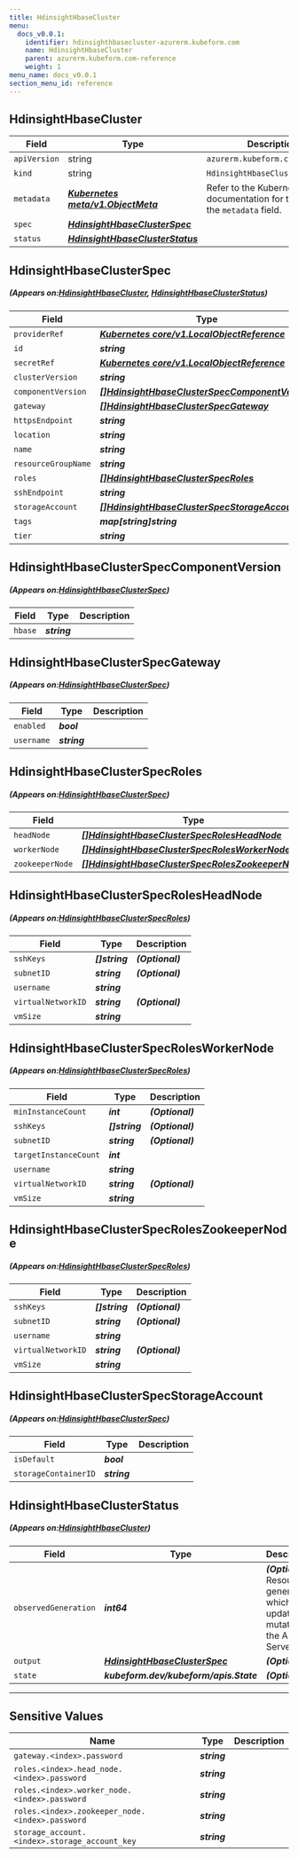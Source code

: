 ```yaml
---
title: HdinsightHbaseCluster
menu:
  docs_v0.0.1:
    identifier: hdinsighthbasecluster-azurerm.kubeform.com
    name: HdinsightHbaseCluster
    parent: azurerm.kubeform.com-reference
    weight: 1
menu_name: docs_v0.0.1
section_menu_id: reference
---
```


## HdinsightHbaseCluster
| Field | Type | Description |
| ------ | ----- | ----------- |
| `apiVersion` | string | `azurerm.kubeform.com/v1alpha1` |
|    `kind` | string | `HdinsightHbaseCluster` |
| `metadata` | ***[Kubernetes meta/v1.ObjectMeta](https://kubernetes.io/docs/reference/generated/kubernetes-api/v1.13/#objectmeta-v1-meta)***|Refer to the Kubernetes API documentation for the fields of the `metadata` field.|
| `spec` | ***[HdinsightHbaseClusterSpec](#HdinsightHbaseClusterSpec)***||
| `status` | ***[HdinsightHbaseClusterStatus](#HdinsightHbaseClusterStatus)***||
## HdinsightHbaseClusterSpec
##### (Appears on:[HdinsightHbaseCluster](#HdinsightHbaseCluster), [HdinsightHbaseClusterStatus](#HdinsightHbaseClusterStatus))
| Field | Type | Description |
| ------ | ----- | ----------- |
| `providerRef` | ***[Kubernetes core/v1.LocalObjectReference](https://kubernetes.io/docs/reference/generated/kubernetes-api/v1.13/#localobjectreference-v1-core)***||
| `id` | ***string***||
| `secretRef` | ***[Kubernetes core/v1.LocalObjectReference](https://kubernetes.io/docs/reference/generated/kubernetes-api/v1.13/#localobjectreference-v1-core)***||
| `clusterVersion` | ***string***||
| `componentVersion` | ***[[]HdinsightHbaseClusterSpecComponentVersion](#HdinsightHbaseClusterSpecComponentVersion)***||
| `gateway` | ***[[]HdinsightHbaseClusterSpecGateway](#HdinsightHbaseClusterSpecGateway)***||
| `httpsEndpoint` | ***string***| ***(Optional)*** |
| `location` | ***string***||
| `name` | ***string***||
| `resourceGroupName` | ***string***||
| `roles` | ***[[]HdinsightHbaseClusterSpecRoles](#HdinsightHbaseClusterSpecRoles)***||
| `sshEndpoint` | ***string***| ***(Optional)*** |
| `storageAccount` | ***[[]HdinsightHbaseClusterSpecStorageAccount](#HdinsightHbaseClusterSpecStorageAccount)***||
| `tags` | ***map[string]string***| ***(Optional)*** |
| `tier` | ***string***||
## HdinsightHbaseClusterSpecComponentVersion
##### (Appears on:[HdinsightHbaseClusterSpec](#HdinsightHbaseClusterSpec))
| Field | Type | Description |
| ------ | ----- | ----------- |
| `hbase` | ***string***||
## HdinsightHbaseClusterSpecGateway
##### (Appears on:[HdinsightHbaseClusterSpec](#HdinsightHbaseClusterSpec))
| Field | Type | Description |
| ------ | ----- | ----------- |
| `enabled` | ***bool***||
| `username` | ***string***||
## HdinsightHbaseClusterSpecRoles
##### (Appears on:[HdinsightHbaseClusterSpec](#HdinsightHbaseClusterSpec))
| Field | Type | Description |
| ------ | ----- | ----------- |
| `headNode` | ***[[]HdinsightHbaseClusterSpecRolesHeadNode](#HdinsightHbaseClusterSpecRolesHeadNode)***||
| `workerNode` | ***[[]HdinsightHbaseClusterSpecRolesWorkerNode](#HdinsightHbaseClusterSpecRolesWorkerNode)***||
| `zookeeperNode` | ***[[]HdinsightHbaseClusterSpecRolesZookeeperNode](#HdinsightHbaseClusterSpecRolesZookeeperNode)***||
## HdinsightHbaseClusterSpecRolesHeadNode
##### (Appears on:[HdinsightHbaseClusterSpecRoles](#HdinsightHbaseClusterSpecRoles))
| Field | Type | Description |
| ------ | ----- | ----------- |
| `sshKeys` | ***[]string***| ***(Optional)*** |
| `subnetID` | ***string***| ***(Optional)*** |
| `username` | ***string***||
| `virtualNetworkID` | ***string***| ***(Optional)*** |
| `vmSize` | ***string***||
## HdinsightHbaseClusterSpecRolesWorkerNode
##### (Appears on:[HdinsightHbaseClusterSpecRoles](#HdinsightHbaseClusterSpecRoles))
| Field | Type | Description |
| ------ | ----- | ----------- |
| `minInstanceCount` | ***int***| ***(Optional)*** |
| `sshKeys` | ***[]string***| ***(Optional)*** |
| `subnetID` | ***string***| ***(Optional)*** |
| `targetInstanceCount` | ***int***||
| `username` | ***string***||
| `virtualNetworkID` | ***string***| ***(Optional)*** |
| `vmSize` | ***string***||
## HdinsightHbaseClusterSpecRolesZookeeperNode
##### (Appears on:[HdinsightHbaseClusterSpecRoles](#HdinsightHbaseClusterSpecRoles))
| Field | Type | Description |
| ------ | ----- | ----------- |
| `sshKeys` | ***[]string***| ***(Optional)*** |
| `subnetID` | ***string***| ***(Optional)*** |
| `username` | ***string***||
| `virtualNetworkID` | ***string***| ***(Optional)*** |
| `vmSize` | ***string***||
## HdinsightHbaseClusterSpecStorageAccount
##### (Appears on:[HdinsightHbaseClusterSpec](#HdinsightHbaseClusterSpec))
| Field | Type | Description |
| ------ | ----- | ----------- |
| `isDefault` | ***bool***||
| `storageContainerID` | ***string***||
## HdinsightHbaseClusterStatus
##### (Appears on:[HdinsightHbaseCluster](#HdinsightHbaseCluster))
| Field | Type | Description |
| ------ | ----- | ----------- |
| `observedGeneration` | ***int64***| ***(Optional)*** Resource generation, which is updated on mutation by the API Server.|
| `output` | ***[HdinsightHbaseClusterSpec](#HdinsightHbaseClusterSpec)***| ***(Optional)*** |
| `state` | ***kubeform.dev/kubeform/apis.State***| ***(Optional)*** |
---
## Sensitive Values
| Name | Type | Description |
|------|------|-------------|
| `gateway.<index>.password` | ***string*** ||
| `roles.<index>.head_node.<index>.password` | ***string*** ||
| `roles.<index>.worker_node.<index>.password` | ***string*** ||
| `roles.<index>.zookeeper_node.<index>.password` | ***string*** ||
| `storage_account.<index>.storage_account_key` | ***string*** ||
